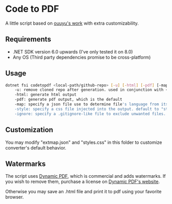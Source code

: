 # Code to PDF

A little script based on [ouuyu's work](https://github.com/ouuyu/code-to-pdf) with extra customizability.

## Requirements

- .NET SDK version 6.0 upwards (I've only tested it on 8.0)
- Any OS (Third party dependencies promise to be cross-platform)

## Usage

```bash
dotnet fsi codetopdf <local-path/github-repo> [-u] [-html] [-pdf] [-map <path>] [-style <path>] [-ignore <path>]
    -u: remove cloned repo after generation. used in conjunction with <github-repo>
    -html: generate html output
    -pdf: generate pdf output, which is the default
    -map: specify a json file use to determine file's language from its extension. default to "extmap.json"
    -style: specify a css file injected into the output. default to "styles.css"
    -ignore: specify a .gitignore-like file to exclude unwanted files. default to directory's .gitignore (if it has)
```

## Customization

You may modify "extmap.json" and "styles.css" in this folder to customize converter's default behavior.

## Watermarks

The script uses [Dynamic PDF](https://www.dynamicpdf.com/), which is commercial and adds watermarks. If you wish to remove them, purchase a license on [Dynamic PDF's website](https://www.dynamicpdf.com/forums/displaythread.aspx?F=rasterizer-for-net-v1&T=addremove-water-mark).

Otherwise you may save an .html file and print it to pdf using your favorite browser.